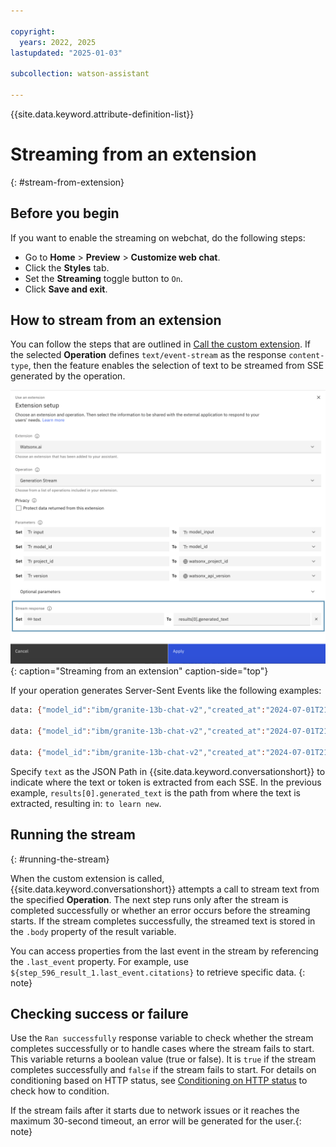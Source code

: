 ```yaml
---

copyright:
  years: 2022, 2025
lastupdated: "2025-01-03"

subcollection: watson-assistant

---
```


{{site.data.keyword.attribute-definition-list}}

# Streaming from an extension
{: #stream-from-extension}

## Before you begin

If you want to enable the streaming on webchat, do the following steps:

-   Go to **Home** > **Preview** > **Customize web chat**.
-   Click the **Styles** tab.
-   Set the **Streaming** toggle button to `On`.
-   Click **Save and exit**.

## How to stream from an extension

You can follow the steps that are outlined in [Call the custom extension](/docs/watson-assistant?topic=watson-assistant-call-extension). If the selected **Operation** defines `text/event-stream` as the response `content-type`, then the feature enables the selection of text to be streamed from SSE generated by the operation.

![Streaming from an extension](images/extension-setup.png){: caption="Streaming from an extension" caption-side="top"}

If your operation generates Server-Sent Events like the following examples:

```bash
data: {"model_id":"ibm/granite-13b-chat-v2","created_at":"2024-07-01T21:49:29.696Z","results":[{"generated_text":"to lear","generated_token_count":10,"input_token_count":0,"stop_reason":"not_finished"}]}

data: {"model_id":"ibm/granite-13b-chat-v2","created_at":"2024-07-01T21:49:29.731Z","results":[{"generated_text":"n ne","generated_token_count":11,"input_token_count":0,"stop_reason":"not_finished"}]}

data: {"model_id":"ibm/granite-13b-chat-v2","created_at":"2024-07-01T21:49:29.767Z","results":[{"generated_text":"w skill","generated_token_count":12,"input_token_count":0,"stop_reason":"not_finished"}]}
```

Specify `text` as the JSON Path in {{site.data.keyword.conversationshort}} to indicate where the text or token is extracted from each SSE. In the previous example, `results[0].generated_text` is the path from where the text is extracted, resulting in: `to learn new`.

## Running the stream
{: #running-the-stream}

When the custom extension is called, {{site.data.keyword.conversationshort}} attempts a call to stream text from the specified **Operation**. The next step runs only after the stream is completed successfully or whether an error occurs before the streaming starts. If the stream completes successfully, the streamed text is stored in the `.body` property of the result variable.

You can access properties from the last event in the stream by referencing the `.last_event` property. For example, use `${step_596_result_1.last_event.citations}` to retrieve specific data.
{: note}

## Checking success or failure

Use the `Ran successfully` response variable to check whether the stream completes successfully or to handle cases where the stream fails to start. This variable returns a boolean value (true or false). It is `true` if the stream completes successfully and `false` if the stream fails to start. For details on conditioning based on HTTP status, see [Conditioning on HTTP status](/docs/watson-assistant?topic=watson-assistant-call-extension#extension-condition-status) to check how to condition.


If the stream fails after it starts due to network issues or it reaches the maximum 30-second timeout, an error will be generated for the user.{: note}
